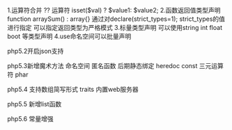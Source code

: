 1.运算符合并  ?? 运算符  isset($val) ? $value1: $value2;
2.函数返回值类型声明  function arraySum() : array{}  通过对declare(strict_types=1);   strict_types的值进行指定 可以指定返回类型为严格模式
3.标量类型声明   可以使用string int float boot 等类型声明
4.use命名空间可以批量声明

php5.2开启json支持

php5.3新增魔术方法 命名空间  匿名函数  后期静态绑定  heredoc const 三元运算符 phar

php5.4 支持数组简写形式  traits  内置web服务器  


php5.5 新增list函数


php5.6 常量增强


